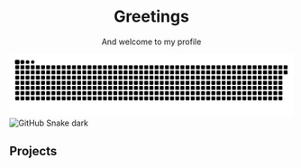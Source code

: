 <div align="center">

# Greetings
And welcome to my profile
</div>

![GitHub Snake Light](https://raw.githubusercontent.com/adaptive-simon/adaptive-simon/output/github-snake.svg#gh-light-mode-only)
![GitHub Snake dark](https://raw.githubusercontent.com/adaptive-simon/adaptive-simon/output/github-snake-dark.svgg#gh-dark-mode-only)

## Projects

